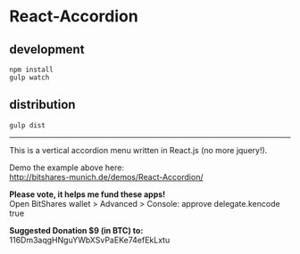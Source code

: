 # React-Accordion

## development
```
npm install
gulp watch
```

## distribution
```
gulp dist
```

---

This is a vertical accordion menu written in React.js (no more jquery!). 
 
Demo the example above here:<br> 
http://bitshares-munich.de/demos/React-Accordion/ 
 
<b>Please vote, it helps me fund these apps!</b><br>
Open BitShares wallet > Advanced > Console: approve delegate.kencode true 
 
<b>Suggested Donation $9 (in BTC) to:</b><br> 
116Dm3aqgHNguYWbXSvPaEKe74efEkLxtu

